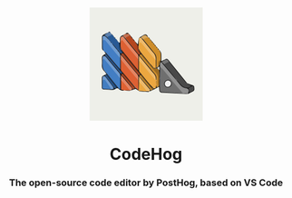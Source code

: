 <div id="codehog-logo" align="center">
    <br />
    <img src="./icons/stable/codium_cnl.svg" alt="CodeHog Logo" width="200"/>
    <h1>CodeHog</h1>
    <h3>The open-source code editor by PostHog, based on VS Code</h3>
</div>
